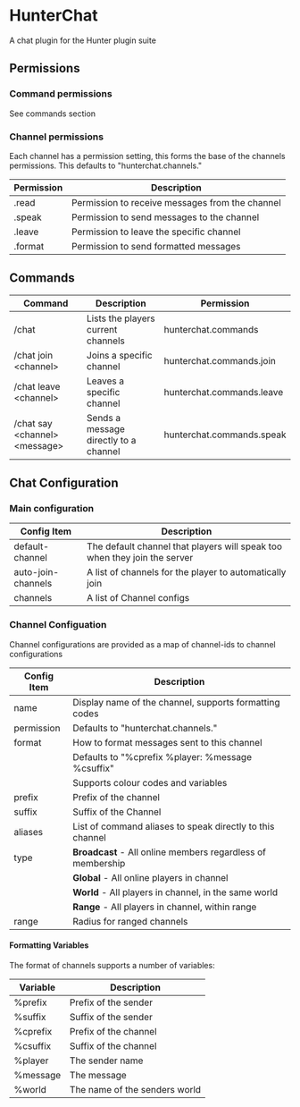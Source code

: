 # HunterChat
A chat plugin for the Hunter plugin suite

## Permissions

### Command permissions

See commands section

### Channel permissions

Each channel has a permission setting, this forms the base of the channels permissions.
This defaults to "hunterchat.channels.<channel-id>"

| Permission | Description |
|---|---|
| .read | Permission to receive messages from the channel |
| .speak | Permission to send messages to the channel |
| .leave | Permission to leave the specific channel |
| .format | Permission to send formatted messages |

## Commands

| Command | Description | Permission |
|---|---|---|
| /chat | Lists the players current channels | hunterchat.commands |
| /chat join \<channel\> | Joins a specific channel | hunterchat.commands.join |
| /chat leave \<channel\> | Leaves a specific channel | hunterchat.commands.leave |
| /chat say \<channel\> \<message\> | Sends a message directly to a channel | hunterchat.commands.speak |

## Chat Configuration

### Main configuration

| Config Item | Description |
|---|---|
| default-channel | The default channel that players will speak too when they join the server |
| auto-join-channels | A list of channels for the player to automatically join |
| channels | A list of Channel configs |

### Channel Configuation

Channel configurations are provided as a map of channel-ids to channel configurations

| Config Item | Description |
|---|---|
| name | Display name of the channel, supports formatting codes |
| permission | Defaults to "hunterchat.channels.<channel-id>" |
| format | How to format messages sent to this channel |
|        | Defaults to "%cprefix %player: %message %csuffix"
|        | Supports colour codes and variables
| prefix | Prefix of the channel |
| suffix | Suffix of the Channel |
| aliases | List of command aliases to speak directly to this channel |
| type | **Broadcast** - All online members regardless of membership |
|      | **Global** - All online players in channel |
|      | **World** - All players in channel, in the same world |
|      | **Range** - All players in channel, within range |
| range | Radius for ranged channels |

#### Formatting Variables

The format of channels supports a number of variables:

| Variable | Description
|---|---|
| %prefix | Prefix of the sender |
| %suffix | Suffix of the sender |
| %cprefix | Prefix of the channel |
| %csuffix | Suffix of the channel |
| %player | The sender name |
| %message | The message |
| %world | The name of the senders world |
